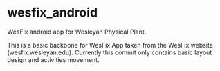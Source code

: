 # wesfix_android
WesFix android app for Wesleyan Physical Plant.

This is a basic backbone for WesFix App taken from the WesFix website (wesfix.wesleyan.edu). Currently this commit only contains basic layout design and activities movement. 

